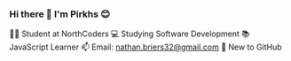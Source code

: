 ### Hi there 👋 I'm Pirkhs 😊

👨‍🎓 Student at NorthCoders 
💻 Studying Software Development 
📚 JavaScript Learner 
📫 Email: nathan.briers32@gmail.com 
👶 New to GitHub 


<!--
**Pirkhs/Pirkhs** is a ✨ _special_ ✨ repository because its `README.md` (this file) appears on your GitHub profile.

Here are some ideas to get you started:

- 🔭 I’m currently working on ...
- 🌱 I’m currently learning ...
- 👯 I’m looking to collaborate on ...
- 🤔 I’m looking for help with ...
- 💬 Ask me about ...
- 📫 How to reach me: ...
- 😄 Pronouns: ...
- ⚡ Fun fact: ...
-->
